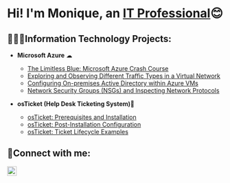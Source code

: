 <h1>Hi! I'm Monique, an <a href="https://www.linkedin.com/in/eugena-small-26b705109/">IT Professional</a>😊</h1>
<h2> 👩🏻‍💻Information Technology Projects:</h2>

- <b>Microsoft Azure</b> ☁
  - [The Limitless Blue: Microsoft Azure Crash Course](https://github.com/EMoniSmall/azurecrashcourse)
  - [Exploring and Observing Different Traffic Types in a Virtual Network](https://github.com/EMoniSmall/VMActivities)
  - [Configuring On-premises Active Directory within Azure VMs](https://github.com/EMoniSmall/ad-configure)
  - [Network Security Groups (NSGs) and Inspecting Network Protocols](https://github.com/EMoniSmall/azure-network-protocols)
    
- <b>osTicket (Help Desk Ticketing System)</b>🦘
  - [osTicket: Prerequisites and Installation](https://github.com/EMoniSmall/osticket-prereqs)
  - [osTicket: Post-Installation Configuration](https://github.com/EMoniSmall/post-install-config)
  - [osTicket: Ticket Lifecycle Examples](https://github.com/EMoniSmall/ticket-lifecycle)


<h2>🤳Connect with me:</h2>

[<img align="left" alt="Josh | LinkedIn" width="22px" src="https://cdn.jsdelivr.net/npm/simple-icons@v3/icons/linkedin.svg" />][linkedin]

[linkedin]: https://www.linkedin.com/in/eugena-small-26b705109/
